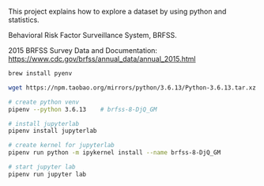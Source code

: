 This project explains how to explore a dataset by using python and statistics.

Behavioral Risk Factor Surveillance System, BRFSS.

2015 BRFSS Survey Data and Documentation: https://www.cdc.gov/brfss/annual_data/annual_2015.html

```sh
brew install pyenv

wget https://npm.taobao.org/mirrors/python/3.6.13/Python-3.6.13.tar.xz -P ~/.pyenv/cache/

# create python venv
pipenv --python 3.6.13    # brfss-8-DjQ_GM

# install jupyterlab
pipenv install jupyterlab

# create kernel for jupyterlab
pipenv run python -m ipykernel install --name brfss-8-DjQ_GM

# start jupyter lab
pipenv run jupyter lab
```
